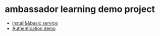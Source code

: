# ambassador learning demo project

* [install&&basic service](./one/README.md)
* [Authentication demo ](./two/README.md)